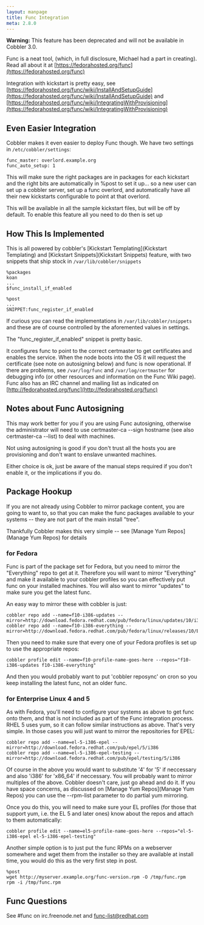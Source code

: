 ```yaml
---
layout: manpage
title: Func Integration
meta: 2.8.0
---
```


<div class="alert alert-info alert-block"><b>Warning:</b> This feature has been deprecated and will not be available in Cobbler 3.0.</div>

Func is a neat tool, (which, in full disclosure, Michael had a part
in creating). Read all about it at
[https://fedorahosted.org/func](https://fedorahosted.org/func)

Integration with kickstart is pretty easy, see
[https://fedorahosted.org/func/wiki/InstallAndSetupGuide](https://fedorahosted.org/func/wiki/InstallAndSetupGuide)
and
[https://fedorahosted.org/func/wiki/IntegratingWithProvisioning](https://fedorahosted.org/func/wiki/IntegratingWithProvisioning)

## Even Easier Integration

Cobbler makes it even easier to deploy Func though. We have two
settings in `/etc/cobbler/settings`:

    func_master: overlord.example.org
    func_auto_setup: 1

This will make sure the right packages are in packages for each
kickstart and the right bits are automatically in %post to set it
up... so a new user can set up a cobbler server, set up a func
overlord, and automatically have all their new kickstarts
configurable to point at that overlord.

This will be available in all the sample kickstart files, but will
be off by default. To enable this feature all you need to do then
is set up

## How This Is Implemented

This is all powered by cobbler's
[Kickstart Templating](Kickstart Templating) and
[Kickstart Snippets](Kickstart Snippets) feature, with
two snippets that ship stock in `/var/lib/cobbler/snippets`

    %packages
    koan
    ...
    $func_install_if_enabled 

    %post
    ...
    SNIPPET:func_register_if_enabled

If curious you can read the implementations in
`/var/lib/cobbler/snippets` and these are of course controlled by the
aforemented values in settings.

The "func\_register\_if\_enabled" snippet is pretty basic.

It configures func to point to the correct certmaster to get
certificates and enables the service. When the node boots into the
OS it will request the certificate (see note on autosigning below)
and func is now operational. If there are problems, see
`/var/log/func` and `/var/log/certmaster` for debugging info (or other
resources and information on the Func Wiki page). Func also has an
IRC channel and mailing list as indicated on
[http://fedorahosted.org/func](http://fedorahosted.org/func)

## Notes about Func Autosigning

This may work better for you if you are using Func autosigning,
otherwise the administrator will need to use certmaster-ca --sign
hostname (see also certmaster-ca --list) to deal with machines.

Not using autosigning is good if you don't trust all the hosts you
are provisioning and don't want to enslave unwanted machines.

Either choice is ok, just be aware of the manual steps required if
you don't enable it, or the implications if you do.

## Package Hookup

If you are not already using Cobbler to mirror package content, you
are going to want to, so that you can make the func packages
available to your systems -- they are not part of the main install
"tree".

Thankfully Cobbler makes this very simple -- see
[Manage Yum Repos](Manage Yum Repos) for details

### for Fedora

Func is part of the package set for Fedora, but you need to mirror
the "Everything" repo to get at it. Therefore you will want to
mirror "Everything" and make it available to your cobbler profiles
so you can effectively put func on your installed machines. You
will also want to mirror "updates" to make sure you get the latest
func.

An easy way to mirror these with cobbler is just:

    cobbler repo add --name=f10-i386-updates --mirror=http://download.fedora.redhat.com/pub/fedora/linux/updates/10/i386/
    cobbler repo add --name=f10-i386-everything --mirror=http://download.fedora.redhat.com/pub/fedora/linux/releases/10/Everything/i386/os/Packages/

Then you need to make sure that every one of your Fedora profiles
is set up to use the appropriate repos:

    cobbler profile edit --name=f10-profile-name-goes-here --repos="f10-i386-updates f10-i386-everything"

And then you would probably want to put 'cobbler reposync' on cron
so you keep installing the latest func, not an older func.

### for Enterprise Linux 4 and 5

As with Fedora, you'll need to configure your systems as above to
get func onto them, and that is not included as part of the Func
integration process. RHEL 5 uses yum, so it can follow similar
instructions as above. That's very simple. In those cases you will
just want to mirror the repositories for EPEL:

    cobbler repo add --name=el-5-i386-epel --mirror=http://download.fedora.redhat.com/pub/epel/5/i386
    cobbler repo add --name=el-5-i386-epel-testing --mirror=http://download.fedora.redhat.com/pub/epel/testing/5/i386 

Of course in the above you would want to substitute '4' for '5' if
neccessary and also 'i386' for 'x86\_64' if neccessary. You will
probably want to mirror multiples of the above. Cobbler doesn't
care, just go ahead and do it. If you have space concerns, as
discussed on [Manage Yum Repos](Manage Yum Repos) you can
use the --rpm-list parameter to do partial yum mirroring.

Once you do this, you will need to make sure your EL profiles (for
those that support yum, i.e. the EL 5 and later ones) know about
the repos and attach to them automatically:

    cobbler profile edit --name=el5-profile-name-goes-here --repos="el-5-i386-epel el-5-i386-epel-testing"

Another simple option is to just put the func RPMs on a webserver
somewhere and wget them from the installer so they are available at
install time, you would do this as the very first step in post.

    %post
    wget http://myserver.example.org/func-version.rpm -O /tmp/func.rpm
    rpm -i /tmp/func.rpm 

## Func Questions

See \#func on irc.freenode.net and func-list@redhat.com

